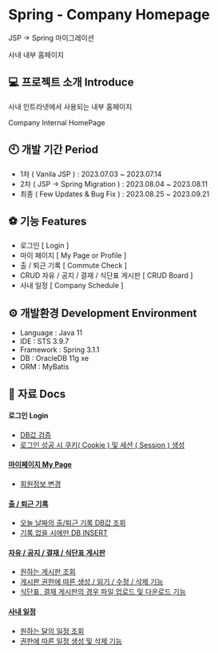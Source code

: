 # Spring - Company Homepage

JSP -> Spring 마이그레이션

사내 내부 홈페이지



    

## 💻 프로젝트 소개 Introduce
사내 인트라넷에서 사용되는 내부 홈페이지

Company Internal HomePage

## 🕙 개발 기간 Period
* 1차 ( Vanila JSP ) : 2023.07.03 ~ 2023.07.14
* 2차 ( JSP -> Spring Migration ) : 2023.08.04 ~ 2023.08.11
* 최종 ( Few Updates & Bug Fix )  : 2023.08.25 ~ 2023.09.21 


## ⚽ 기능 Features

- 로그인 [ Login ] 
- 마이 페이지 [ My Page or Profile ]
- 출 / 퇴근 기록 [ Commute Check ] 
- CRUD 자유 / 공지 / 결재 / 식단표 게시판 [ CRUD Board ]
- 사내 일정 [ Company Schedule ]


## ⚙️ 개발환경 Development Environment

- Language : Java 11
- IDE : STS 3.9.7
- Framework : Spring 3.1.1
- DB : OracleDB 11g xe
- ORM : MyBatis



## 📌 자료 Docs

#### 로그인 Login <a href="https://github.com/ricelumps/Tjeoun_TeamProject/wiki/%F0%9F%93%83-%EB%A1%9C%EA%B7%B8%EC%9D%B8"/>
- DB값 검증
- 로그인 성공 시 쿠키( Cookie ) 및 세션 ( Session ) 생성

#### 마이페이지 My Page
- 회원정보 변경

#### 출 / 퇴근 기록
- 오늘 날짜의 출/퇴근 기록 DB값 조회
- 기록 없을 시에만 DB INSERT

#### 자유 / 공지 / 결재 / 식단표 게시판 
- 원하는 게시판 조회
- 게시판 권한에 따른 생성 / 읽기 / 수정 / 삭제 기능 
- 식단표, 결재 게시판의 경우 파일 업로드 및 다운로드 기능

#### 사내 일정
- 원하는 달의 일정 조회
- 권한에 따른 일정 생성 및 삭제 기능

